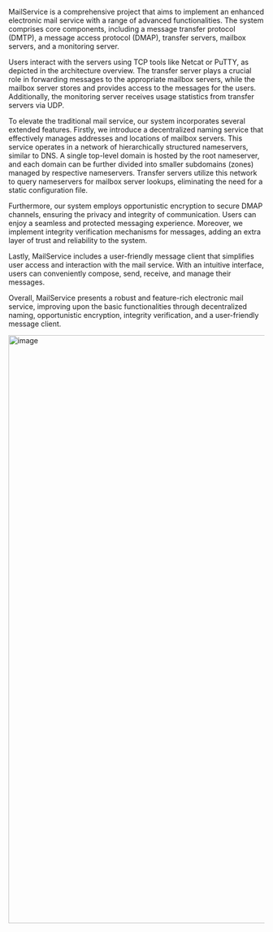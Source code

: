 MailService is a comprehensive project that aims to implement an enhanced electronic mail service with a range of advanced functionalities. The system comprises core components, including a message transfer protocol (DMTP), a message access protocol (DMAP), transfer servers, mailbox servers, and a monitoring server. 

Users interact with the servers using TCP tools like Netcat or PuTTY, as depicted in the architecture overview. The transfer server plays a crucial role in forwarding messages to the appropriate mailbox servers, while the mailbox server stores and provides access to the messages for the users. Additionally, the monitoring server receives usage statistics from transfer servers via UDP.

To elevate the traditional mail service, our system incorporates several extended features. Firstly, we introduce a decentralized naming service that effectively manages addresses and locations of mailbox servers. This service operates in a network of hierarchically structured nameservers, similar to DNS. A single top-level domain is hosted by the root nameserver, and each domain can be further divided into smaller subdomains (zones) managed by respective nameservers. Transfer servers utilize this network to query nameservers for mailbox server lookups, eliminating the need for a static configuration file.

Furthermore, our system employs opportunistic encryption to secure DMAP channels, ensuring the privacy and integrity of communication. Users can enjoy a seamless and protected messaging experience. Moreover, we implement integrity verification mechanisms for messages, adding an extra layer of trust and reliability to the system.

Lastly, MailService includes a user-friendly message client that simplifies user access and interaction with the mail service. With an intuitive interface, users can conveniently compose, send, receive, and manage their messages.

Overall, MailService presents a robust and feature-rich electronic mail service, improving upon the basic functionalities through decentralized naming, opportunistic encryption, integrity verification, and a user-friendly message client.

<img width="1157" alt="image" src="https://user-images.githubusercontent.com/61852663/230803273-512afcc7-2cbc-4de1-921e-b549a144e027.png">
